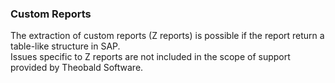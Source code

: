 
### Custom Reports

The extraction of custom reports (Z reports) is possible if the report return a table-like structure in SAP.<br>
Issues specific to Z reports are not included in the scope of support provided by Theobald Software.
